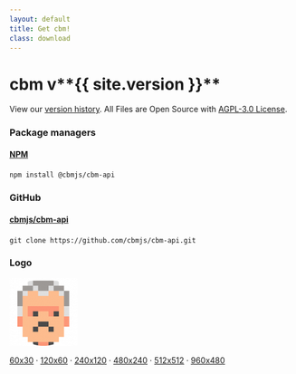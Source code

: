 ```yaml
---
layout: default
title: Get cbm!
class: download
---
```


# cbm v**{{ site.version }}**

View our [version history](./release-notes). All Files are Open Source with [AGPL-3.0 License](./license/).

### Package managers

#### [NPM](https://www.npmjs.com/package/@cbmjs/cbm-api)

`npm install @cbmjs/cbm-api`

### GitHub

#### [cbmjs/cbm-api](https://github.com/cbmjs/cbm-api)

`git clone https://github.com/cbmjs/cbm-api.git`

### Logo

![](./img/logo/cbm120x.png)

[60x30](./img/logo/cbm60x.png) &middot;
[120x60](./img/logo/cbm120x.png) &middot;
[240x120](./img/logo/cbm240x.png) &middot;
[480x240](./img/logo/cbm480x.png) &middot;
[512x512](./img/logo/square.png) &middot;
[960x480](./img/logo/cbm960x.png)
